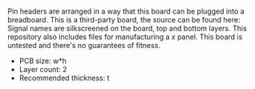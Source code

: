 # 

Pin headers are arranged in a way that this board can be plugged into a breadboard.
This is a third-party board, the source can be found here:
Signal names are silkscreened on the board, top and bottom layers.
This repository also includes files for manufacturing a _x_ panel.
This board is untested and there's no guarantees of fitness.

- PCB size: w*h
- Layer count: 2
- Recommended thickness: t
